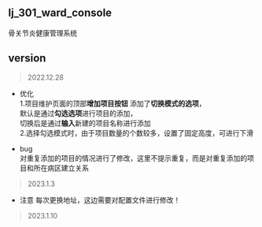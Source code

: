 ## lj_301_ward_console

骨关节炎健康管理系统

## version

> 2022.12.28

* 优化  
1.项目维护页面的顶部**增加项目按钮**
添加了**切换模式的选项**，  
默认是通过**勾选选项**进行项目的添加，  
切换后是通过**输入**新建的项目名称进行添加  
2.选择勾选模式时，由于项目数量的个数较多，设置了固定高度，可进行下滑


* bug  
对重复添加的项目的情况进行了修改，这里不提示重复，而是对重复添加的项目和所在病区建立关系

> 2023.1.3

* 注意
每次更换地址，这边需要对配置文件进行修改！

> 2023.1.10



